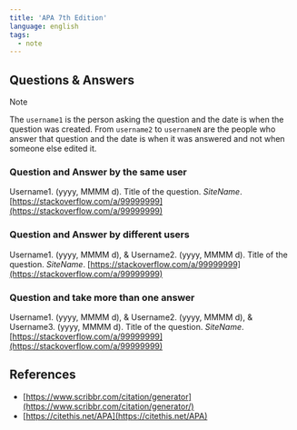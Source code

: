 ```yaml
---
title: 'APA 7th Edition'
language: english
tags:
  - note
---
```



## Questions & Answers

> [!note]
> The `username1` is the person asking the question and the date is when the question was created. From `username2` to `usernameN` are the people who answer that question and the date is when it was answered and not when someone else edited it.

### Question and Answer by the same user

Username1. (yyyy, MMMM d). Title of the question. _SiteName_. [https://stackoverflow.com/a/99999999](https://stackoverflow.com/a/99999999)

### Question and Answer by different users

Username1. (yyyy, MMMM d), & Username2. (yyyy, MMMM d). Title of the question. _SiteName_. [https://stackoverflow.com/a/99999999](https://stackoverflow.com/a/99999999)

### Question and take more than one answer

Username1. (yyyy, MMMM d), & Username2. (yyyy, MMMM d), & Username3. (yyyy, MMMM d). Title of the question. _SiteName_. [https://stackoverflow.com/a/99999999](https://stackoverflow.com/a/99999999)

## References

- [https://www.scribbr.com/citation/generator](https://www.scribbr.com/citation/generator/)
- [https://citethis.net/APA](https://citethis.net/APA)
